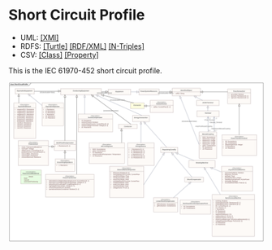 # Short Circuit Profile

- UML: [[XMI]](./ShortCircuit.xmi)
- RDFS: [[Turtle]](./ShortCircuit.ttl) [[RDF/XML]](./ShortCircuit.rdf) [[N-Triples]](./ShortCircuit.nt)
- CSV: [[Class]](./ShortCircuitClass.csv) [[Property]](./ShortCircuitProperty.csv)

This is the IEC 61970-452 short circuit profile.

![Short Circuit](./ShortCircuit.svg)